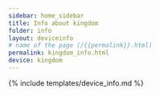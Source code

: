 ```yaml
---
sidebar: home_sidebar
title: Info about kingdom
folder: info
layout: deviceinfo
# name of the page (/{{permalink}}.html)
permalink: kingdom_info.html
device: kingdom
---
```

{% include templates/device_info.md %}

